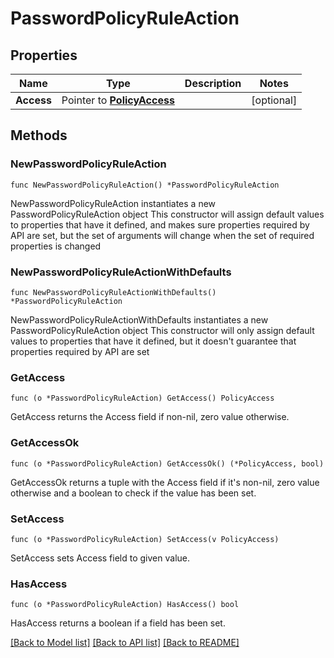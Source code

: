 # PasswordPolicyRuleAction

## Properties

Name | Type | Description | Notes
------------ | ------------- | ------------- | -------------
**Access** | Pointer to [**PolicyAccess**](PolicyAccess.md) |  | [optional] 

## Methods

### NewPasswordPolicyRuleAction

`func NewPasswordPolicyRuleAction() *PasswordPolicyRuleAction`

NewPasswordPolicyRuleAction instantiates a new PasswordPolicyRuleAction object
This constructor will assign default values to properties that have it defined,
and makes sure properties required by API are set, but the set of arguments
will change when the set of required properties is changed

### NewPasswordPolicyRuleActionWithDefaults

`func NewPasswordPolicyRuleActionWithDefaults() *PasswordPolicyRuleAction`

NewPasswordPolicyRuleActionWithDefaults instantiates a new PasswordPolicyRuleAction object
This constructor will only assign default values to properties that have it defined,
but it doesn't guarantee that properties required by API are set

### GetAccess

`func (o *PasswordPolicyRuleAction) GetAccess() PolicyAccess`

GetAccess returns the Access field if non-nil, zero value otherwise.

### GetAccessOk

`func (o *PasswordPolicyRuleAction) GetAccessOk() (*PolicyAccess, bool)`

GetAccessOk returns a tuple with the Access field if it's non-nil, zero value otherwise
and a boolean to check if the value has been set.

### SetAccess

`func (o *PasswordPolicyRuleAction) SetAccess(v PolicyAccess)`

SetAccess sets Access field to given value.

### HasAccess

`func (o *PasswordPolicyRuleAction) HasAccess() bool`

HasAccess returns a boolean if a field has been set.


[[Back to Model list]](../README.md#documentation-for-models) [[Back to API list]](../README.md#documentation-for-api-endpoints) [[Back to README]](../README.md)


